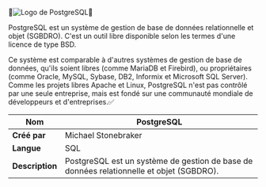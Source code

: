 🚨![Logo de PostgreSQL](https://cdn.icon-icons.com/icons2/2415/PNG/512/postgresql_plain_logo_icon_146389.png)🚨

PostgreSQL est un système de gestion de base de données relationnelle et objet (SGBDRO). C'est un outil libre disponible selon les termes d'une licence de type BSD.

Ce système est comparable à d'autres systèmes de gestion de base de données, qu'ils soient libres (comme MariaDB et Firebird), ou propriétaires (comme Oracle, MySQL, Sybase, DB2, Informix et Microsoft SQL Server). Comme les projets libres Apache et Linux, PostgreSQL n'est pas contrôlé par une seule entreprise, mais est fondé sur une communauté mondiale de développeurs et d'entreprises.:white_check_mark:


| **Nom**  | PostgreSQL  |
|---|---|
| **Créé par**  |  Michael Stonebraker |
| **Langue**  |  SQL |
| **Description**  | PostgreSQL est un système de gestion de base de données relationnelle et objet (SGBDRO).  |